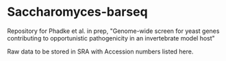# Saccharomyces-barseq
Repository for Phadke et al. in prep, "Genome-wide screen for yeast genes contributing to opportunistic pathogenicity in an invertebrate model host"

Raw data to be stored in SRA with Accession numbers listed here.
